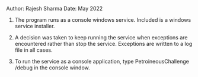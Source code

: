 Author: Rajesh Sharma
Date: May 2022

1. The program runs as a console windows service. Included is a windows service installer.

2. A decision was taken to keep running the service when exceptions are encountered rather than stop the
service. Exceptions are written to a log file in all cases.

3. To run the service as a console application, type PetroineousChallenge /debug in the console window.
